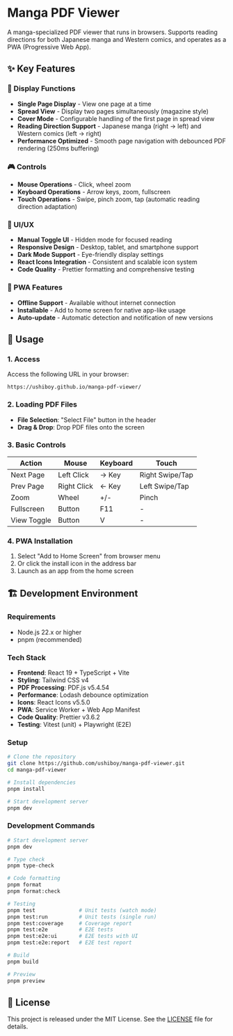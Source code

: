 # Manga PDF Viewer

A manga-specialized PDF viewer that runs in browsers. Supports reading directions for both Japanese manga and Western comics, and operates as a PWA (Progressive Web App).

## ✨ Key Features

### 📖 Display Functions

- **Single Page Display** - View one page at a time
- **Spread View** - Display two pages simultaneously (magazine style)
- **Cover Mode** - Configurable handling of the first page in spread view
- **Reading Direction Support** - Japanese manga (right → left) and Western comics (left → right)
- **Performance Optimized** - Smooth page navigation with debounced PDF rendering (250ms buffering)

### 🎮 Controls

- **Mouse Operations** - Click, wheel zoom
- **Keyboard Operations** - Arrow keys, zoom, fullscreen
- **Touch Operations** - Swipe, pinch zoom, tap (automatic reading direction adaptation)

### 🎨 UI/UX

- **Manual Toggle UI** - Hidden mode for focused reading
- **Responsive Design** - Desktop, tablet, and smartphone support
- **Dark Mode Support** - Eye-friendly display settings
- **React Icons Integration** - Consistent and scalable icon system
- **Code Quality** - Prettier formatting and comprehensive testing

### 📱 PWA Features

- **Offline Support** - Available without internet connection
- **Installable** - Add to home screen for native app-like usage
- **Auto-update** - Automatic detection and notification of new versions

## 🚀 Usage

### 1. Access

Access the following URL in your browser:

```
https://ushiboy.github.io/manga-pdf-viewer/
```

### 2. Loading PDF Files

- **File Selection**: "Select File" button in the header
- **Drag & Drop**: Drop PDF files onto the screen

### 3. Basic Controls

| Action      | Mouse       | Keyboard | Touch           |
| ----------- | ----------- | -------- | --------------- |
| Next Page   | Left Click  | → Key    | Right Swipe/Tap |
| Prev Page   | Right Click | ← Key    | Left Swipe/Tap  |
| Zoom        | Wheel       | +/-      | Pinch           |
| Fullscreen  | Button      | F11      | -               |
| View Toggle | Button      | V        | -               |

### 4. PWA Installation

1. Select "Add to Home Screen" from browser menu
2. Or click the install icon in the address bar
3. Launch as an app from the home screen

## 🏗️ Development Environment

### Requirements

- Node.js 22.x or higher
- pnpm (recommended)

### Tech Stack

- **Frontend**: React 19 + TypeScript + Vite
- **Styling**: Tailwind CSS v4
- **PDF Processing**: PDF.js v5.4.54
- **Performance**: Lodash debounce optimization
- **Icons**: React Icons v5.5.0
- **PWA**: Service Worker + Web App Manifest
- **Code Quality**: Prettier v3.6.2
- **Testing**: Vitest (unit) + Playwright (E2E)

### Setup

```bash
# Clone the repository
git clone https://github.com/ushiboy/manga-pdf-viewer.git
cd manga-pdf-viewer

# Install dependencies
pnpm install

# Start development server
pnpm dev
```

### Development Commands

```bash
# Start development server
pnpm dev

# Type check
pnpm type-check

# Code formatting
pnpm format
pnpm format:check

# Testing
pnpm test              # Unit tests (watch mode)
pnpm test:run          # Unit tests (single run)
pnpm test:coverage     # Coverage report
pnpm test:e2e          # E2E tests
pnpm test:e2e:ui       # E2E tests with UI
pnpm test:e2e:report   # E2E test report

# Build
pnpm build

# Preview
pnpm preview
```

## 📄 License

This project is released under the MIT License. See the [LICENSE](LICENSE) file for details.
